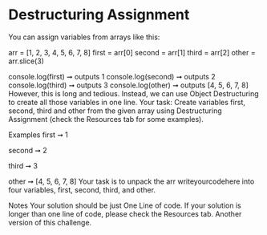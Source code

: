 # Destructuring Assignment

You can assign variables from arrays like this:

arr = [1, 2, 3, 4, 5, 6, 7, 8]
first = arr[0]
second = arr[1]
third = arr[2]
other = arr.slice(3)

console.log(first) ➞ outputs 1
console.log(second) ➞ outputs 2
console.log(third) ➞ outputs 3
console.log(other) ➞ outputs [4, 5, 6, 7, 8]
However, this is long and tedious. Instead, we can use Object Destructuring to create all those variables in one line. Your task: Create variables first, second, third and other from the given array using Destructuring Assignment (check the Resources tab for some examples).

Examples
first ➞ 1

second ➞ 2

third ➞ 3

other ➞ [4, 5, 6, 7, 8]
Your task is to unpack the arr writeyourcodehere into four variables, first, second, third, and other.

Notes
Your solution should be just One Line of code.
If your solution is longer than one line of code, please check the Resources tab.
Another version of this challenge.

